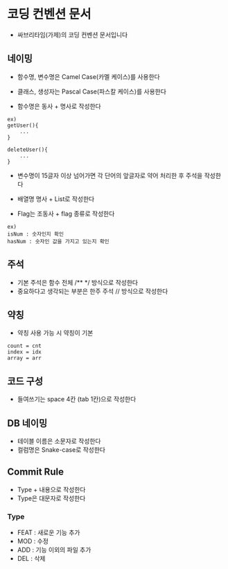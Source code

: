 # 코딩 컨벤션 문서

- 싸브리타임(가제)의 코딩 컨벤션 문서입니다

## 네이밍

- 함수명, 변수명은 Camel Case(카멜 케이스)를 사용한다

- 클래스, 생성자는 Pascal Case(파스칼 케이스)를 사용한다

- 함수명은 동사 + 명사로 작성한다

```
ex)
getUser(){
    ...
}

deleteUser(){
    ...
}
```

- 변수명이 15글자 이상 넘어가면 각 단어의 앞글자로 약어 처리한 후 주석을 작성한다

- 배열명 명사 + List로 작성한다

- Flag는 조동사 + flag 종류로 작성한다

```
ex)
isNum : 숫자인지 확인
hasNum : 숫자인 값을 가지고 있는지 확인
```

## 주석

- 기본 주석은 함수 전체 /\*\* \*/ 방식으로 작성한다
- 중요하다고 생각되는 부분은 한주 주석 // 방식으로 작성한다

## 약칭

- 약칭 사용 가능 시 약칭이 기본

```
count = cnt
index = idx
array = arr

```

## 코드 구성

- 들여쓰기는 space 4칸 (tab 1칸)으로 작성한다

## DB 네이밍

- 테이블 이름은 소문자로 작성한다
- 컬럼명은 Snake-case로 작성한다

## Commit Rule

- Type + 내용으로 작성한다
- Type은 대문자로 작성한다

### Type

- FEAT : 새로운 기능 추가
- MOD : 수정
- ADD : 기능 이외의 파일 추가
- DEL : 삭제
